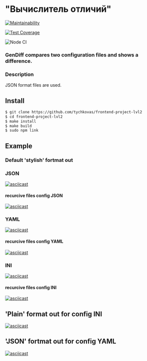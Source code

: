 # "Вычислитель отличий"
[![Maintainability](https://api.codeclimate.com/v1/badges/9bea08fa6ac93b2fd866/maintainability)](https://codeclimate.com/github/tychkovas/frontend-project-lvl2/maintainability) 

[![Test Coverage](https://api.codeclimate.com/v1/badges/9bea08fa6ac93b2fd866/test_coverage)](https://codeclimate.com/github/tychkovas/frontend-project-lvl2/test_coverage)

![Node CI](https://github.com/tychkovas/frontend-project-lvl2/workflows/Node.js%20CI/badge.svg)

### GenDiff compares two configuration files and shows a difference.

### Description
JSON format files are used.

## Install

```sh
$ git clone https://github.com/tychkovas/frontend-project-lvl2
$ cd frontend-project-lvl2
$ make install
$ make build
$ sudo npm link
```

## Example 
### Default 'stylish' fortmat out
### JSON
[![asciicast](https://asciinema.org/a/329147.svg)](https://asciinema.org/a/329147)
#### recurcive files config JSON
[![asciicast](https://asciinema.org/a/333717.svg)](https://asciinema.org/a/333717)

### YAML
[![asciicast](https://asciinema.org/a/O2MamekoBKa00LoJ7zCOn9eBE.svg)](https://asciinema.org/a/O2MamekoBKa00LoJ7zCOn9eBE)
#### recurcive files config YAML
[![asciicast](https://asciinema.org/a/333719.svg)](https://asciinema.org/a/333719)

### INI
[![asciicast](https://asciinema.org/a/332658.svg)](https://asciinema.org/a/332658)
#### recurcive files config INI
[![asciicast](https://asciinema.org/a/333720.svg)](https://asciinema.org/a/333720)

## 'Plain' format out for config INI
[![asciicast](https://asciinema.org/a/333948.svg)](https://asciinema.org/a/333948)

## 'JSON' fortmat out for config YAML
[![asciicast](https://asciinema.org/a/334582.svg)](https://asciinema.org/a/334582)